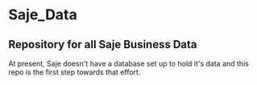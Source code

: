 # Saje_Data
## Repository for all Saje Business Data
At present, Saje doesn't have a database set up to hold it's data and this repo is the first step towards that effort.
